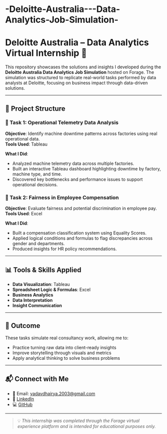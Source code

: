 # -Deloitte-Australia---Data-Analytics-Job-Simulation-
# Deloitte Australia – Data Analytics Virtual Internship 💼

This repository showcases the solutions and insights I developed during the **Deloitte Australia Data Analytics Job Simulation** hosted on Forage. The simulation was structured to replicate real-world tasks performed by data analysts at Deloitte, focusing on business impact through data-driven solutions.

---

## 📁 Project Structure

### 🔹 Task 1: Operational Telemetry Data Analysis
**Objective**: Identify machine downtime patterns across factories using real operational data.  
**Tools Used**: Tableau

**What I Did**:
- Analyzed machine telemetry data across multiple factories.
- Built an interactive Tableau dashboard highlighting downtime by factory, machine type, and time.
- Discovered key bottlenecks and performance issues to support operational decisions.

### 🔹 Task 2: Fairness in Employee Compensation
**Objective**: Evaluate fairness and potential discrimination in employee pay.  
**Tools Used**: Excel

**What I Did**:
- Built a compensation classification system using Equality Scores.
- Applied logical conditions and formulas to flag discrepancies across gender and departments.
- Produced insights for HR policy recommendations.

---

## 📊 Tools & Skills Applied
- **Data Visualization**: Tableau
- **Spreadsheet Logic & Formulas**: Excel
- **Business Analytics**
- **Data Interpretation**
- **Insight Communication**

---

## 📎 Outcome
These tasks simulate real consultancy work, allowing me to:
- Practice turning raw data into client-ready insights
- Improve storytelling through visuals and metrics
- Apply analytical thinking to solve business problems

---

## 📬 Connect with Me
- 📧 Email: yadavdhairya.2003@gmail.com  
- 🔗 [LinkedIn](https://www.linkedin.com/in/dhairya-yadav-0369b923a/)  
- 💻 [GitHub](https://github.com/dhairya2003)

---

> 💡 *This internship was completed through the Forage virtual experience platform and is intended for educational purposes only.*

